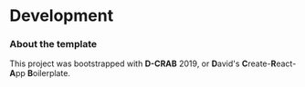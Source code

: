 # Development

### About the template

This project was bootstrapped with **D-CRAB** 2019, or **D**avid's **C**reate-**R**eact-**A**pp **B**oilerplate.
